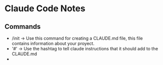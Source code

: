 # Claude Code Notes

## Commands
- /init -> Use this command for creating a CLAUDE.md file, this file contains information about your proyect.
- '#' -> Use the hashtag to tell claude instructions that it should add to the CLAUDE.md
- 
